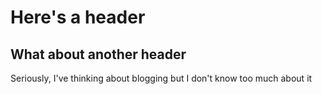 
# Here's a header 
## What about another header

Seriously, I've thinking about blogging but I don't know too much about it
